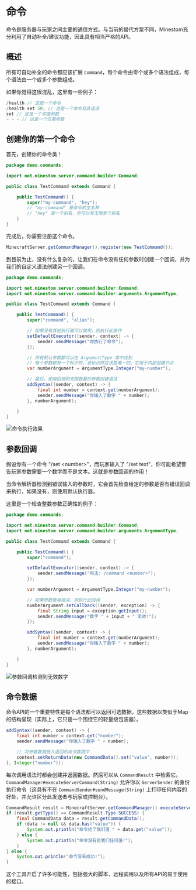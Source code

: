 # 命令

命令是服务器与玩家之间主要的通信方式。与当前的替代方案不同，Minestom充分利用了自动补全/建议功能，因此具有相当严格的API。

## 概述

所有可自动补全的命令都应该扩展 `Command`，每个命令由零个或多个语法组成，每个语法由一个或多个参数组成。

如果你觉得这很混乱，这里有一些例子：

```java
/health // 这是一个命令
/health set 50; // 这是一个命令及其语法
set // 这是一个字面参数
~ ~ ~ // 这是一个位置参数
```

## 创建你的第一个命令

首先，创建你的命令类！

```java
package demo.commands;

import net.minestom.server.command.builder.Command;

public class TestCommand extends Command {

    public TestCommand() {
        super("my-command", "hey");
        // "my-command" 是命令的主名称
        // "hey" 是一个别名，你可以有无限多个别名
    }
}
```

完成后，你需要注册这个命令。

```java
MinecraftServer.getCommandManager().register(new TestCommand());
```

到目前为止，没有什么复杂的，让我们在命令没有任何参数时创建一个回调，并为我们的自定义语法创建另一个回调。

```java
package demo.commands;

import net.minestom.server.command.builder.Command;
import net.minestom.server.command.builder.arguments.ArgumentType;

public class TestCommand extends Command {

    public TestCommand() {
        super("command", "alias");

        // 如果没有其他执行器可以使用，则执行此操作
        setDefaultExecutor((sender, context) -> {
            sender.sendMessage("你执行了命令");
        });

        // 所有默认参数都可以在 ArgumentType 类中找到
        // 每个参数都有一个标识符，该标识符应该是唯一的。它用于内部创建节点
        var numberArgument = ArgumentType.Integer("my-number");

        // 最后，使用回调和无限数量的参数创建语法
        addSyntax((sender, context) -> {
            final int number = context.get(numberArgument);
            sender.sendMessage("你输入了数字 " + number);
        }, numberArgument);

    }
}
```

![命令执行效果](/docs/feature/commands/number-command.png)

## 参数回调

假设你有一个命令 "/set \<number>"，而玩家输入了 "/set text"，你可能希望警告玩家参数需要一个数字而不是文本。这就是参数回调的作用！

当命令解析器检测到错误输入的参数时，它会首先检查给定的参数是否有错误回调来执行，如果没有，则使用默认执行器。

这里是一个检查整数参数正确性的例子：

```java
package demo.commands;

import net.minestom.server.command.builder.Command;
import net.minestom.server.command.builder.arguments.ArgumentType;

public class TestCommand extends Command {

    public TestCommand() {
        super("command");

        setDefaultExecutor((sender, context) -> {
            sender.sendMessage("用法: /command <number>");
        });

        var numberArgument = ArgumentType.Integer("my-number");

        // 如果参数使用错误，则执行此回调
        numberArgument.setCallback((sender, exception) -> {
            final String input = exception.getInput();
            sender.sendMessage("数字 " + input + " 无效!");
        });

        addSyntax((sender, context) -> {
            final int number = context.get(numberArgument);
            sender.sendMessage("你输入了数字 " + number);
        }, numberArgument);

    }
}
```

![参数回调检测到无效数字](/docs/feature/commands/number-command-validation.png)

## 命令数据

命令API的一个重要特性是每个语法都可以返回可选数据。这些数据以类似于Map的结构呈现（实际上，它只是一个围绕它的轻量级包装器）。

```java
addSyntax((sender, context) -> {
    final int number = context.get("number");
    sender.sendMessage("你输入了数字 " + number);

    // 将参数数据放入返回的命令数据中
    context.setReturnData(new CommandData().set("value", number));
}, Integer("number"));
```

每次调用语法时都会创建并返回数据。然后可以从 `CommandResult` 中检索它。`CommandManager#executeServerCommand(String)` 允许你以 `ServerSender` 的身份执行命令（这具有不在 `CommandSender#sendMessage(String)` 上打印任何内容的好处，并允许区分此发送者与玩家或控制台）。

```java
CommandResult result = MinecraftServer.getCommandManager().executeServerCommand("command 5");
if (result.getType() == CommandResult.Type.SUCCESS) {
    final CommandData data = result.getCommandData();
    if (data != null && data.has("value")) {
        System.out.println("命令给了我们值 " + data.get("value"));
    } else {
        System.out.println("命令没有给我们任何值!");
    }
} else {
    System.out.println("命令没有成功!");
}
```

这个工具开启了许多可能性，包括强大的脚本、远程调用以及所有API的易于使用的接口。